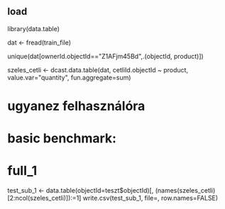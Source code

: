 ## load
library(data.table)

dat <- fread(train_file)

unique(dat[ownerId.objectId=="Z1AFjm45Bd",.(objectId, product)])

szeles_cetli <- dcast.data.table(dat,
    cetliId.objectId ~ product,
    value.var="quantity",
    fun.aggregate=sum)



# ugyanez felhasználóra



# basic benchmark:
# full_1


test_sub_1 <- data.table(objectId=teszt$objectId)[, (names(szeles_cetli)[2:ncol(szeles_cetli)]):=1]
write.csv(test_sub_1,
  file=,
  row.names=FALSE)
